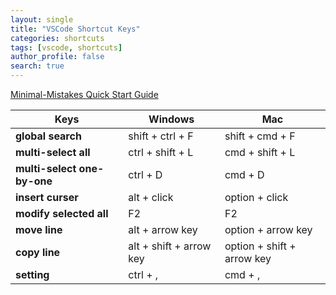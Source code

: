 ```yaml
---
layout: single
title: "VSCode Shortcut Keys"
categories: shortcuts
tags: [vscode, shortcuts]
author_profile: false
search: true
---
```


[Minimal-Mistakes Quick Start Guide](https://mmistakes.github.io/minimal-mistakes/docs/quick-start-guide/)

| Keys                        | Windows                 | Mac                        |
| --------------------------- | ----------------------- | -------------------------- |
| **global search**           | shift + ctrl + F        | shift + cmd + F            |
| **multi-select all**        | ctrl + shift + L        | cmd + shift + L            |
| **multi-select one-by-one** | ctrl + D                | cmd + D                    |
| **insert curser**           | alt + click             | option + click             |
| **modify selected all**     | F2                      | F2                         |
| **move line**               | alt + arrow key         | option + arrow key         |
| **copy line**               | alt + shift + arrow key | option + shift + arrow key |
| **setting**                 | ctrl + ,                | cmd + ,                    |
